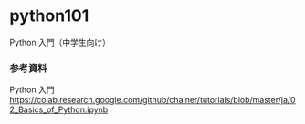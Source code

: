 # python101
Python 入門（中学生向け）



### 参考資料

Python 入門
https://colab.research.google.com/github/chainer/tutorials/blob/master/ja/02_Basics_of_Python.ipynb
